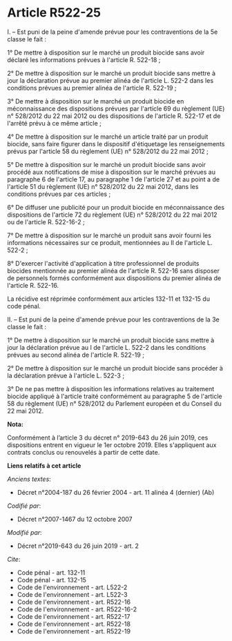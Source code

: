 # Article R522-25

I. – Est puni de la peine d'amende prévue pour les contraventions de la 5e classe le fait : 

1° De mettre à disposition sur le marché un produit biocide sans avoir déclaré les informations prévues à l'article R.
522-18 ; 

2° De mettre à disposition sur le marché un produit biocide sans mettre à jour la déclaration prévue au premier alinéa de
l'article L. 522-2 dans les conditions prévues au premier alinéa de l'article R. 522-19 ; 

3° De mettre à disposition sur le marché un produit biocide en méconnaissance des dispositions prévues par l'article 69 du
règlement (UE) n° 528/2012 du 22 mai 2012 ou des dispositions de l'article R. 522-17 et de l'arrêté prévu à ce même
article ; 

4° De mettre à disposition sur le marché un article traité par un produit biocide, sans faire figurer dans le dispositif
d'étiquetage les renseignements prévus par l'article 58 du règlement (UE) n° 528/2012 du 22 mai 2012 ; 

5° De mettre à disposition sur le marché un produit biocide sans avoir procédé aux notifications de mise à disposition sur le
marché prévues au paragraphe 6 de l'article 17, au paragraphe 1 de l'article 27 et au point a de l'article 51 du règlement
(UE) n° 528/2012 du 22 mai 2012, dans les conditions prévues par ces articles ; 

6° De diffuser une publicité pour un produit biocide en méconnaissance des dispositions de l'article 72 du règlement (UE) n°
528/2012 du 22 mai 2012 ou de l'article R. 522-16-2 ; 

7° De mettre à disposition sur le marché un produit sans avoir fourni les informations nécessaires sur ce produit,
mentionnées au II de l'article L. 522-2 ; 

8° D'exercer l'activité d'application à titre professionnel de produits biocides mentionnée au premier alinéa de l'article R.
522-16 sans disposer de personnels formés conformément aux dispositions du premier alinéa de l'article R. 522-16. 

La récidive est réprimée conformément aux articles 132-11 et 132-15 du code pénal. 

II. – Est puni de la peine d'amende prévue pour les contraventions de la 3e classe le fait : 

1° De mettre à disposition sur le marché un produit biocide sans mettre à jour la déclaration prévue au I de l'article L.
522-2 dans les conditions prévues au second alinéa de l'article R. 522-19 ; 

2° De mettre à disposition sur le marché un produit biocide sans procéder à la déclaration prévue à l'article L. 522-3 ; 

3° De ne pas mettre à disposition les informations relatives au traitement biocide appliqué à l'article traité conformément
au paragraphe 5 de l'article 58 du règlement (UE) n° 528/2012 du Parlement européen et du Conseil du 22 mai 2012.

**Nota:**

Conformément à l’article 3 du décret n° 2019-643 du 26 juin 2019, ces dispositions entrent en vigueur le 1er octobre 2019.
Elles s'appliquent aux contrats conclus ou renouvelés à partir de cette date.

**Liens relatifs à cet article**

_Anciens textes_:

  - Décret n°2004-187 du 26 février 2004 - art. 11 alinéa 4 (dernier) (Ab)

_Codifié par_:

  - Décret n°2007-1467 du 12 octobre 2007

_Modifié par_:

  - Décret n°2019-643 du 26 juin 2019 - art. 2

_Cite_:

  - Code pénal - art. 132-11
  - Code pénal - art. 132-15
  - Code de l'environnement - art. L522-2
  - Code de l'environnement - art. L522-3
  - Code de l'environnement - art. R522-16
  - Code de l'environnement - art. R522-16-2
  - Code de l'environnement - art. R522-17
  - Code de l'environnement - art. R522-18
  - Code de l'environnement - art. R522-19
